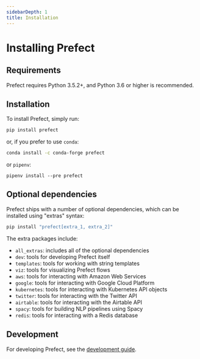 ```yaml
---
sidebarDepth: 1
title: Installation
---
```


# Installing Prefect

## Requirements

Prefect requires Python 3.5.2+, and Python 3.6 or higher is recommended.

## Installation

To install Prefect, simply run:

```bash
pip install prefect
```

or, if you prefer to use `conda`:

```bash
conda install -c conda-forge prefect
```

or `pipenv`:
```
pipenv install --pre prefect
```

## Optional dependencies

Prefect ships with a number of optional dependencies, which can be installed using "extras" syntax:

```bash
pip install "prefect[extra_1, extra_2]"
```

The extra packages include:

- `all_extras`: includes all of the optional dependencies
- `dev`: tools for developing Prefect itself
- `templates`: tools for working with string templates
- `viz`: tools for visualizing Prefect flows
- `aws`: tools for interacting with Amazon Web Services
- `google`: tools for interacting with Google Cloud Platform
- `kubernetes`: tools for interacting with Kubernetes API objects
- `twitter`: tools for interacting with the Twitter API
- `airtable`: tools for interacting with the Airtable API
- `spacy`: tools for building NLP pipelines using Spacy
- `redis`: tools for interacting with a Redis database

## Development

For developing Prefect, see the [development guide](../development/overview.md).
